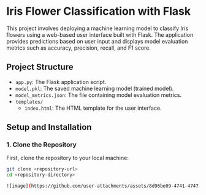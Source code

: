 # Iris Flower Classification with Flask

This project involves deploying a machine learning model to classify Iris flowers using a web-based user interface built with Flask. The application provides predictions based on user input and displays model evaluation metrics such as accuracy, precision, recall, and F1 score.

## Project Structure

- `app.py`: The Flask application script.
- `model.pkl`: The saved machine learning model (trained model).
- `model_metrics.json`: The file containing model evaluation metrics.
- `templates/`
  - `index.html`: The HTML template for the user interface.

## Setup and Installation

### 1. Clone the Repository

First, clone the repository to your local machine:

```bash
git clone <repository-url>
cd <repository-directory>

![image](https://github.com/user-attachments/assets/8d96be09-4741-4747-99f2-a869aafcdb8a)

